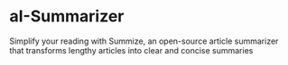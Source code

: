 # aI-Summarizer
Simplify your reading with Summize, an open-source article summarizer
that transforms lengthy articles into clear and concise summaries
